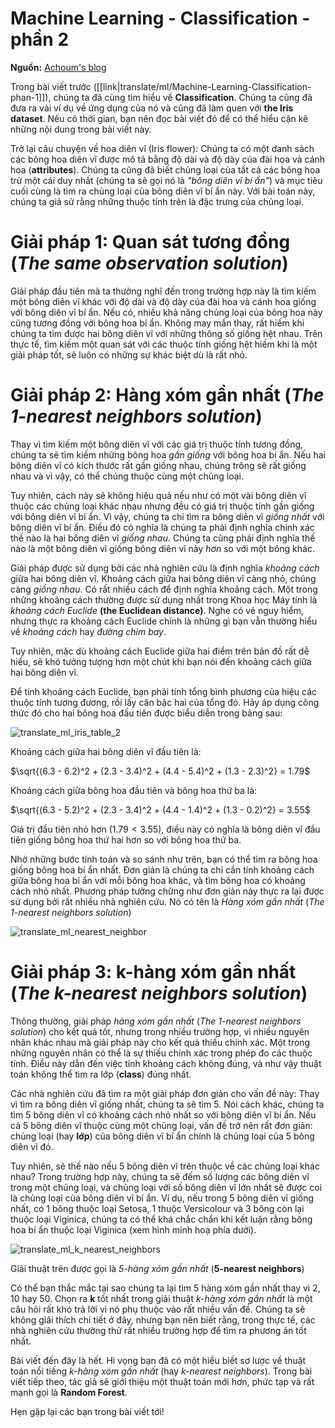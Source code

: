 # Machine Learning - Classification - phần 2

**Nguồn:** [Achoum's blog](http://blog.mathieu.guillame-bert.com/2015/07/20/machine-learning-for-dummies-part-2/)

Trong bài viết trước ([[link|translate/ml/Machine-Learning-Classification-phan-1]]), chúng ta đã cùng tìm hiểu về **Classification**. Chúng ta cũng đã đưa ra vài ví dụ về ứng dụng của nó và cũng đã làm quen với **the Iris dataset**. Nếu có thời gian, bạn nên đọc bài viết đó để có thể hiểu cặn kẽ những nội dung trong bài viết này.

Trở lại câu chuyện về hoa diên vĩ (Iris flower): Chúng ta có một danh sách các bông hoa diên vĩ được mô tả bằng độ dài và độ dày của đài hoa và cánh hoa (**attributes**). Chúng ta cũng đã biết chủng loại của tất cả các bông hoa trừ một cái duy nhất (chúng ta sẽ gọi nó là *"bông diên vĩ bí ẩn"*) và mục tiêu cuối cùng là tìm ra chủng loại của bông diên vĩ bí ẩn này. Với bài toán này, chúng ta giả sử rằng những thuộc tính trên là đặc trưng của chủng loại.

# Giải pháp 1: Quan sát tương đồng (*The same observation solution*)

Giải pháp đầu tiên mà ta thường nghĩ đến trong trường hợp này là tìm kiếm một bông diên vĩ khác với độ dài và độ dày của đài hoa và cánh hoa giống với bông diên vĩ bí ẩn. Nếu có, nhiều khả năng chủng loại của bông hoa này cũng tương đồng với bông hoa bí ẩn. Không may mắn thay, rất hiếm khi chúng ta tìm được hai bông diên vĩ với những thông số giống hệt nhau. Trên thực tế, tìm kiếm một quan sát với các thuộc tính giống hệt hiếm khi là một giải pháp tốt, sẽ luôn có những sự khác biệt dù là rất nhỏ.

# Giải pháp 2: Hàng xóm gần nhất (*The 1-nearest neighbors solution*)

Thay vì tìm kiếm một bông diên vĩ với các giá trị thuộc tính tương đồng, chúng ta sẽ tìm kiếm những bông hoa *gần giống* với bông hoa bí ẩn. Nếu hai bông diên vĩ có kích thước rất gần giống nhau, chúng trông sẽ rất giống nhau và vì vậy, có thể chúng thuộc cùng một chủng loại.

Tuy nhiên, cách này sẽ không hiệu quả nếu như có một vài bông diên vĩ thuộc các chủng loại khác nhau nhưng đều có giá trị thuộc tính gần giống với bông diên vĩ bí ẩn. Vì vậy, chúng ta chỉ tìm ra bông diên vĩ *giống nhất* với bông diên vĩ bí ẩn. Điều đó có nghĩa là chúng ta phải định nghĩa chính xác thế nào là hai bông diên vĩ *giống nhau*. Chúng ta cũng phải định nghĩa thế nào là một bông diên vĩ giống bông diên vĩ này *hơn* so với một bông khác.

Giải pháp được sử dụng bởi các nhà nghiên cứu là định nghĩa *khoảng cách* giữa hai bông diên vĩ.  Khoảng cách giữa hai bông diên vĩ càng nhỏ, chúng càng *giống nhau*. Có rất nhiều cách để định nghĩa khoảng cách. Một trong những khoảng cách thường được sử dụng nhất trong Khoa học Máy tính là *khoảng cách Euclide* **(the Euclidean distance)**. Nghe có vẻ nguy hiểm, nhưng thực ra khoảng cách Euclide chính là những gì bạn vẫn thường hiểu về *khoảng cách* hay *đường chim bay*.

Tuy nhiên, mặc dù khoảng cách Euclide giữa hai điểm trên bản đồ rất dễ hiểu, sẽ khó tưởng tượng hơn một chút khi bạn nói đến khoảng cách giữa hai bông diên vĩ.

Để tính khoảng cách Euclide, bạn phải tính tổng bình phương của hiệu các thuộc tính tương đương, rồi lấy căn bậc hai của tổng đó. Hãy áp dụng công thức đó cho hai bông hoa đầu tiên được biểu diễn trong bảng sau:

![translate_ml_iris_table_2](http://blog.mathieu.guillame-bert.com/wp-content/uploads/2015/07/table.png)

Khoảng cách giữa hai bông diên vĩ đầu tiên là:

$\sqrt{(6.3 - 6.2)^2 + (2.3 - 3.4)^2 + (4.4 - 5.4)^2 + (1.3 - 2.3)^2} = 1.79$

Khoảng cách giữa bông hoa đầu tiên và bông hoa thứ ba là:

$\sqrt{(6.3 - 5.2)^2 + (2.3 - 3.4)^2 + (4.4 - 1.4)^2 + (1.3 - 0.2)^2} = 3.55$

Giá trị đầu tiên nhỏ hơn ($1.79 < 3.55$), điều này có nghĩa là bông diên vĩ đầu tiên giống bông hoa thứ hai hơn so với bông hoa thứ ba.

Nhờ những bước tính toán và so sánh như trên, bạn có thể tìm ra bông hoa giống bông hoa bí ẩn nhất. Đơn giản là chúng ta chỉ cần tính khoảng cách giữa bông hoa bí ẩn với mỗi bông hoa khác, và tìm bông hoa có khoảng cách nhỏ nhất. Phương pháp tưởng chừng như đơn giản này thực ra lại được sử dụng bởi rất nhiều nhà nghiên cứu. Nó có tên là *Hàng xóm gần nhất* (*The 1-nearest neighbors solution*)

![translate_ml_nearest_neighbor](http://blog.mathieu.guillame-bert.com/wp-content/uploads/2015/07/irises.png)

# Giải pháp 3: k-hàng xóm gần nhất (*The k-nearest neighbors solution*)

Thông thường, giải pháp *hàng xóm gần nhất* (*The 1-nearest neighbors solution*) cho kết quả tốt, nhưng trong nhiều trường hợp, vì nhiều nguyên nhân khác nhau mà giải pháp này cho kết quả thiếu chính xác. Một trong những nguyên nhân có thể là sự thiếu chính xác trong phép đo các thuộc tính. Điều này dẫn đến việc tính khoảng cách không đúng, và như vậy thuật toán không thể tìm ra lớp (**class**) đúng nhất.

Các nhà nghiên cứu đã tìm ra một giải pháp đơn giản cho vấn đề này: Thay vì tìm ra bông diên vĩ giống nhất, chúng ta sẽ tìm 5. Nói cách khác, chúng ta tìm 5 bông diên vĩ có khoảng cách nhỏ nhất so với bông diên vĩ bí ẩn. Nếu cả 5 bông diên vĩ thuộc cùng một chủng loại, vấn đề trở nên rất đơn giản: chủng loại (hay **lớp**) của bông diên vĩ bí ẩn chính là chủng loại của 5 bông diên vĩ đó.

Tuy nhiên, sẽ thế nào nếu 5 bông diên vĩ trên thuộc về các chủng loại khác nhau? Trong trường hợp này, chúng ta sẽ đếm số lượng các bông diên vĩ trong một chủng loại, và chủng loại với số bông diên vĩ lớn nhất sẽ được coi là chủng loại của bông diên vĩ bí ẩn. Ví dụ, nếu trong 5 bông diên vĩ giống nhất, có 1 bông thuộc loại Setosa, 1 thuộc Versicolour và 3 bông còn lại thuộc loại Viginica, chúng ta có thể khá chắc chắn khi kết luận rằng bông hoa bí ẩn thuộc loại Viginica (xem hình minh hoạ phía dưới).

![translate_ml_k_nearest_neighbors](http://blog.mathieu.guillame-bert.com/wp-content/uploads/2015/07/irises2.png)

Giải thuật trên được gọi là *5-hàng xóm gần nhất* (**5-nearest neighbors**)

Có thể bạn thắc mắc tại sao chúng ta lại tìm 5 hàng xóm gần nhất thay vì 2, 10 hay 50. Chọn ra **k** tốt nhất trong giải thuật *k-hàng xóm gần nhất* là một câu hỏi rất khó trả lời vì nó phụ thuộc vào rất nhiều vấn đề. Chúng ta sẽ không giải thích chi tiết ở đây, nhưng bạn nên biết rằng, trong thực tế, các nhà nghiên cứu thường thử rất nhiều trường hợp để tìm ra phương án tốt nhất.

Bài viết đến đây là hết. Hi vọng bạn đã có một hiểu biết sơ lược về thuật toán nổi tiếng *k-hàng xóm gần nhất* (hay *k-nearest neighbors*). Trong bài viết tiếp theo, tác giả sẽ giới thiệu một thuật toán mới hơn, phức tạp và rất mạnh gọi là **Random Forest**.

Hẹn gặp lại các bạn trong bài viết tới!